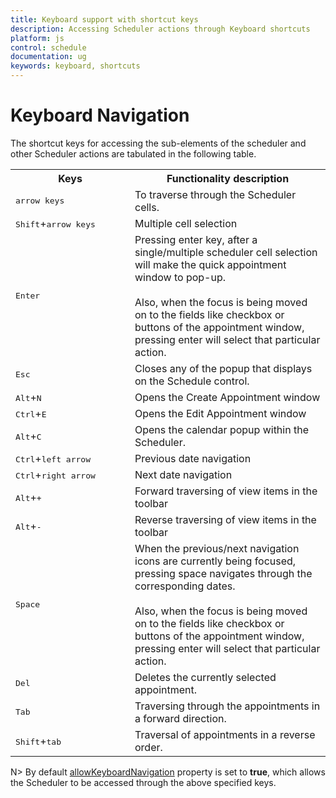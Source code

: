 ```yaml
---
title: Keyboard support with shortcut keys
description: Accessing Scheduler actions through Keyboard shortcuts 
platform: js
control: schedule
documentation: ug
keywords: keyboard, shortcuts 
---
```

# Keyboard Navigation

The shortcut keys for accessing the sub-elements of the scheduler and other Scheduler actions are tabulated in the following table.

<table>
<tr>
<th>
Keys</th><th>
Functionality description</th></tr>
<tr>
<td width="175">
<kbd>arrow keys</kbd></td><td>
To traverse through the Scheduler cells.</td></tr>
<tr>
<td>
<kbd>Shift</kbd>+<kbd>arrow keys</kbd></td><td>
Multiple cell selection</td></tr>
<tr>
<td>
<kbd>Enter</kbd></td><td>
Pressing enter key, after a single/multiple scheduler cell selection will make the quick appointment window to pop-up.<br/><br/>Also, when the focus is being moved on to the fields like checkbox or buttons of the appointment window, pressing enter will select that particular action. </td></tr>
<tr>
<td>
<kbd>Esc</kbd></td><td>
Closes any of the popup that displays on the Schedule control.</td></tr>
<tr>
<td>
<kbd>Alt</kbd>+<kbd>N</kbd></td><td>
Opens the Create Appointment window</td></tr>
<tr>
<td>
<kbd>Ctrl</kbd>+<kbd>E</kbd></td><td>
Opens the Edit Appointment window</td></tr>
<tr>
<td>
<kbd>Alt</kbd>+<kbd>C</kbd></td><td>
Opens the calendar popup within the Scheduler.</td></tr>
<tr>
<td>
<kbd>Ctrl</kbd>+<kbd>left arrow</kbd></td><td>
Previous date navigation</td></tr>
<tr>
<td>
<kbd>Ctrl</kbd>+<kbd>right arrow</kbd></td><td>
Next date navigation</td></tr>
<tr>
<td>
<kbd>Alt</kbd>+<kbd>+</kbd></td><td>
Forward traversing of view items in the toolbar</td></tr>
<tr>
<td>
<kbd>Alt</kbd>+<kbd>-</kbd></td><td>
Reverse traversing of view items in the toolbar</td></tr>
<tr>
<td>
<kbd>Space</kbd></td><td>
When the previous/next navigation icons are currently being focused, pressing space navigates through the corresponding dates.<br/><br/>Also, when the focus is being moved on to the fields like checkbox or buttons of the appointment window, pressing enter will select that particular action.</td></tr>
<tr>
<td>
<kbd>Del</kbd></td><td>
Deletes the currently selected appointment.</td></tr>
<tr>
<td>
<kbd>Tab</kbd></td><td>
Traversing through the appointments in a forward direction.</td></tr>
<tr>
<td>
<kbd>Shift</kbd>+<kbd>tab</kbd></td><td>
Traversal of appointments in a reverse order.</td></tr>
</table>

N> By default [allowKeyboardNavigation](/api/js/ejschedule#members:allowkeyboardnavigation) property is set to **true**, which allows the Scheduler to be accessed through the above specified keys.

